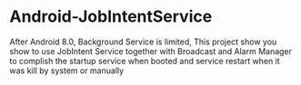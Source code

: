 # Android-JobIntentService
After Android 8.0, Background Service is limited, This project show you show to use JobIntent Service together with Broadcast and Alarm Manager to complish the startup service when booted and service restart when it was kill by system or manually
